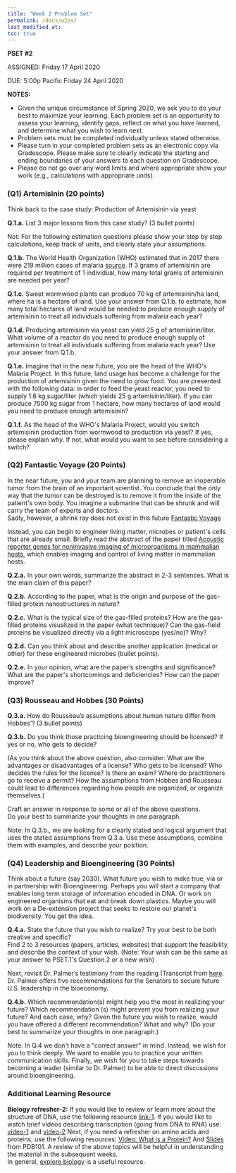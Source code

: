 ```yaml
---
title: "Week 2 Problem Set"
permalink: /docs/w2ps/
last_modified_at: 
toc: true
---
```


**PSET #2**

ASSIGNED: Friday 17 April 2020

DUE: 5:00p Pacific Friday 24 April 2020


**NOTES:**

- Given the unique circumstance of Spring 2020, we ask you to do your best to maximize your learning. Each problem set is an opportunity to assess your learning, identify gaps, reflect on what you have learned, and determine what you wish to learn next.
- Problem sets must be completed individually unless stated otherwise.
- Please turn in your completed problem sets as an electronic copy via Gradescope. Please make sure to clearly indicate the starting and ending boundaries of your answers to each question on Gradescope.
- Please do not go over any word limits and where appropriate show your work (e.g., calculations with appropriate units).


### (Q1) Artemisinin (20 points)

Think back to the case study: Production of Artemisinin via yeast

**Q.1.a.** List 3 major lessons from this case study? (3 bullet points)

Not:  For the following estimation questions please show your step by step calculations, keep track of units, and clearly state your assumptions. 

**Q.1.b.** The World Health Organization (WHO) estimated that in 2017 there were 219 million cases of malaria [source](https://www.who.int/en/news-room/fact-sheets/detail/malaria). If 3 grams of artemisinin are required per treatment of 1 individual, how many total grams of artemisinin are needed per year?

**Q.1.c.**  Sweet wormwood plants can produce 70 kg of artemisinin/ha land, where ha is a hectare of land.  Use your answer from Q.1.b. to estimate, how many total hectares of land would be needed to produce enough supply of artemisinin to treat all individuals suffering from malaria each year? 

**Q.1.d.**  Producing artemisinin via yeast can yield 25 g of artemisinin/liter. What volume of a reactor do you need to produce enough supply of artemisinin to treat all individuals suffering from malaria each year? Use your answer from Q.1.b.

**Q.1.e.**  Imagine that in the near future, you are the head of the WHO's Malaria Project.  In this future, land usage has become a challenge for the production of artemisinin given the need to grow food. You are presented with the following data: in order to feed the yeast reactor, you need to supply 1.6 kg sugar/liter (which yields 25 g artemisinin/liter). If you can produce 7500 kg sugar from 1 hectare, how many hectares of land would you need to produce enough artemisinin?

**Q.1.f.**  As the head of the WHO's Malaria Project, would you switch artemisinin production from wormwood to production via yeast?  If yes, please explain why. If not, what would you want to see before considering a switch?  

### (Q2) Fantastic Voyage (20 Points)

In the near future, you and your team are planning to remove an inoperable tumor from the brain of an important scientist. You conclude that the only way that the tumor can be destroyed is to remove it from the inside of the patient's own body. You imagine a submarine that can be shrunk and will carry the team of experts and doctors.            
Sadly, however, a shrink ray does not exist in this future [Fantastic Voyage](https://www.imdb.com/title/tt0060397/)

Instead, you can begin to engineer living matter, microbes or patient's cells that are already small.
Briefly read the abstract of the paper titled [Acoustic reporter genes for noninvasive imaging of microorganisms in mammalian hosts](https://www.nature.com/articles/nature25021), which enables imaging and control of living matter in mammalian hosts.

**Q.2.a.** In your own words, summarize the abstract in 2-3 sentences. What is the main claim of this paper?

**Q.2.b.** According to the paper, what is the origin and purpose of the gas-filled protein nanostructures in nature?  

**Q.2.c.** What is the typical size of the gas-filled proteins?  How are the gas-filled proteins visualized in the paper (what technique)?  Can the gas-field proteins be visualized directly via a light microscope (yes/no)? Why? 

**Q.2.d.** Can you think about and describe another application (medical or other) for these engineered microbes (bullet points). 

**Q.2.e.** In your opinion, what are the paper’s strengths and significance?  What are the paper's shortcomings and deficiencies? How can the paper improve? 

### (Q3) Rousseau and Hobbes (30 Points)

**Q.3.a.** How do Rousseau’s assumptions about human nature differ from Hobbes’? (3 bullet points)

**Q.3.b.** Do you think those practicing bioengineering should be licensed? If yes or no, who gets to decide? 

(As you think about the above question, also consider:  What are the advantages or disadvantages of a license?  Who gets to be licensed? Who decides the rules for the license?  Is there an exam? Where do practitioners go to receive a permit? How the assumptions from Hobbes and Rousseau could lead to differences regarding how people are organized, or organize themselves.)

Craft an answer in response to some or all of the above questions.  
Do your best to summarize your thoughts in one paragraph.

Note: In Q.3.b., we are looking for a clearly stated and logical argument that uses the stated assumptions from Q.3.a. Use these assumptions, combine them with examples, and describe your position. 

### (Q4) Leadership and Bioengineering (30 Points)

Think about a future (say 2030).  What future you wish to make true, via or in partnership with Bioengineering.
Perhaps you will start a company that enables long term storage of information encoded in DNA.  Or work on engineered organisms that eat and break down plastics.   Maybe you will work on a De-extension project that seeks to restore our planet's biodiversity.  You get the idea.  

**Q.4.a.**  State the future that you wish to realize? Try your best to be both creative and specific?  
Find 2 to 3 resources (papers, articles, websites) that support the feasibility, and describe the context of your wish. (Note: Your wish can be the same as your answer to PSET.1's Question.2 or a new wish) 

Next, revisit Dr. Palmer’s testimony from the reading (Transcript from [here](https://www.commerce.senate.gov/services/files/C8F37274-730B-412E-9C9D-9A63839B37C7).  Dr. Palmer offers five recommendations for the Senators to secure future U.S. leadership in the bioeconomy. 

**Q.4.b.** Which recommendation(s) might help you the most in realizing your future? Which recommendation (s) might prevent you from realizing your future? And each case, why?  Given the future you wish to realize, would you have offered a different recommendation? What and why? (Do your best to summarize your thoughts in one paragraph.)

Note: In Q.4 we don't have a "correct answer" in mind.  Instead, we wish for you to think deeply.  We want to enable you to practice your written communication skills.  Finally, we wish for you to take steps towards becoming a leader (similar to Dr. Palmer) to be able to direct discussions around bioengineering. 


### Additional Learning Resource

**Biology refresher-2:** If you would like to review or learn more about the structure of  DNA, use the following resource [link-1](https://explorebiology.org/summary/genetics/the-structure-of-dna).  If you would like to watch brief videos describing transcription (going from DNA to RNA) use:  [video-1](https://explorebiology.org/videos/dna-transcription) and [video-2](https://explorebiology.org/videos/rna-polymerase-transcription) Next, if you need a refresher on amino acids and proteins, use the following resources: [Video: What is a Protein?](http://pdb101.rcsb.org/learn/videos/what-is-a-protein-video) And [Slides](https://cdn.rcsb.org/pdb101/learn/resources/what-is-a-protein/what-is-a-protein-pres.pdf) from PDB101. A review of the above topics will be helpful in understanding the material in the subsequent weeks.  
In general, [explore biology](https://explorebiology.org/) is a useful resource.
